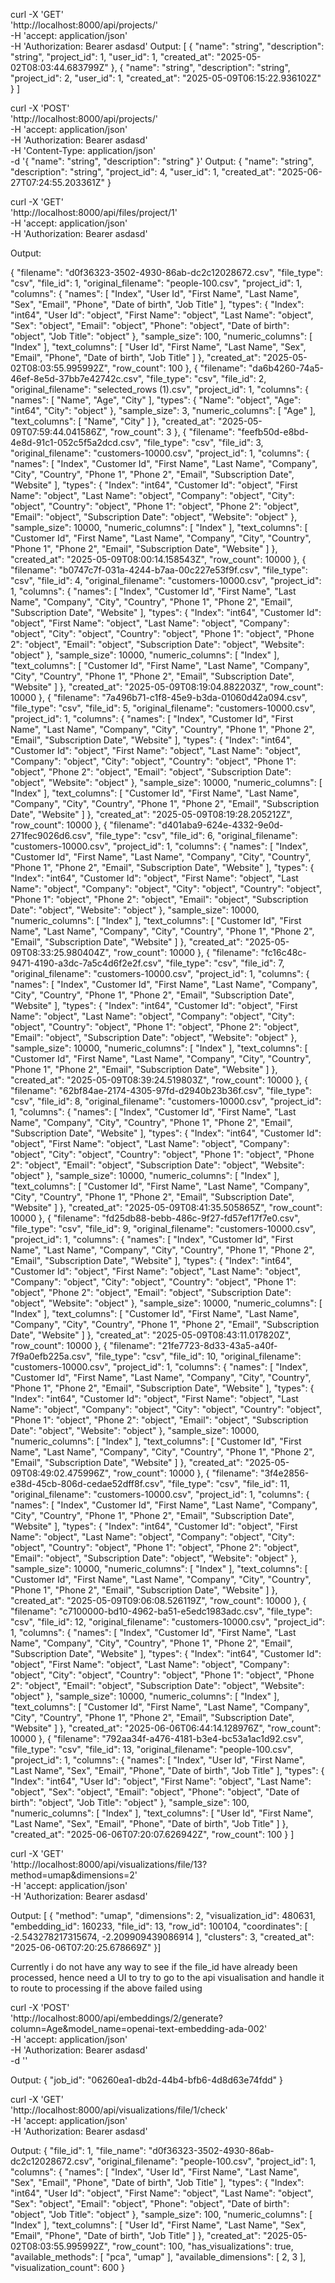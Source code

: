 curl -X 'GET' \
  'http://localhost:8000/api/projects/' \
  -H 'accept: application/json' \
  -H 'Authorization: Bearer asdasd'
Output:
  [
  {
    "name": "string",
    "description": "string",
    "project_id": 1,
    "user_id": 1,
    "created_at": "2025-05-02T08:03:44.683799Z"
  },
  {
    "name": "string",
    "description": "string",
    "project_id": 2,
    "user_id": 1,
    "created_at": "2025-05-09T06:15:22.936102Z"
  }
]




curl -X 'POST' \
  'http://localhost:8000/api/projects/' \
  -H 'accept: application/json' \
  -H 'Authorization: Bearer asdasd' \
  -H 'Content-Type: application/json' \
  -d '{
  "name": "string",
  "description": "string"
}'
Output: 
{
  "name": "string",
  "description": "string",
  "project_id": 4,
  "user_id": 1,
  "created_at": "2025-06-27T07:24:55.203361Z"
}


curl -X 'GET' \
  'http://localhost:8000/api/files/project/1' \
  -H 'accept: application/json' \
  -H 'Authorization: Bearer asdasd'

  Output:

  {
    "filename": "d0f36323-3502-4930-86ab-dc2c12028672.csv",
    "file_type": "csv",
    "file_id": 1,
    "original_filename": "people-100.csv",
    "project_id": 1,
    "columns": {
      "names": [
        "Index",
        "User Id",
        "First Name",
        "Last Name",
        "Sex",
        "Email",
        "Phone",
        "Date of birth",
        "Job Title"
      ],
      "types": {
        "Index": "int64",
        "User Id": "object",
        "First Name": "object",
        "Last Name": "object",
        "Sex": "object",
        "Email": "object",
        "Phone": "object",
        "Date of birth": "object",
        "Job Title": "object"
      },
      "sample_size": 100,
      "numeric_columns": [
        "Index"
      ],
      "text_columns": [
        "User Id",
        "First Name",
        "Last Name",
        "Sex",
        "Email",
        "Phone",
        "Date of birth",
        "Job Title"
      ]
    },
    "created_at": "2025-05-02T08:03:55.995992Z",
    "row_count": 100
  },
  {
    "filename": "da6b4260-74a5-46ef-8e5d-37bb7e42742c.csv",
    "file_type": "csv",
    "file_id": 2,
    "original_filename": "selected_rows (1).csv",
    "project_id": 1,
    "columns": {
      "names": [
        "Name",
        "Age",
        "City"
      ],
      "types": {
        "Name": "object",
        "Age": "int64",
        "City": "object"
      },
      "sample_size": 3,
      "numeric_columns": [
        "Age"
      ],
      "text_columns": [
        "Name",
        "City"
      ]
    },
    "created_at": "2025-05-09T07:59:44.041586Z",
    "row_count": 3
  },
  {
    "filename": "feefb50d-e8bd-4e8d-91c1-052c5f5a2dcd.csv",
    "file_type": "csv",
    "file_id": 3,
    "original_filename": "customers-10000.csv",
    "project_id": 1,
    "columns": {
      "names": [
        "Index",
        "Customer Id",
        "First Name",
        "Last Name",
        "Company",
        "City",
        "Country",
        "Phone 1",
        "Phone 2",
        "Email",
        "Subscription Date",
        "Website"
      ],
      "types": {
        "Index": "int64",
        "Customer Id": "object",
        "First Name": "object",
        "Last Name": "object",
        "Company": "object",
        "City": "object",
        "Country": "object",
        "Phone 1": "object",
        "Phone 2": "object",
        "Email": "object",
        "Subscription Date": "object",
        "Website": "object"
      },
      "sample_size": 10000,
      "numeric_columns": [
        "Index"
      ],
      "text_columns": [
        "Customer Id",
        "First Name",
        "Last Name",
        "Company",
        "City",
        "Country",
        "Phone 1",
        "Phone 2",
        "Email",
        "Subscription Date",
        "Website"
      ]
    },
    "created_at": "2025-05-09T08:00:14.158543Z",
    "row_count": 10000
  },
  {
    "filename": "b0747c7f-031a-4244-b7aa-00c227e53f9f.csv",
    "file_type": "csv",
    "file_id": 4,
    "original_filename": "customers-10000.csv",
    "project_id": 1,
    "columns": {
      "names": [
        "Index",
        "Customer Id",
        "First Name",
        "Last Name",
        "Company",
        "City",
        "Country",
        "Phone 1",
        "Phone 2",
        "Email",
        "Subscription Date",
        "Website"
      ],
      "types": {
        "Index": "int64",
        "Customer Id": "object",
        "First Name": "object",
        "Last Name": "object",
        "Company": "object",
        "City": "object",
        "Country": "object",
        "Phone 1": "object",
        "Phone 2": "object",
        "Email": "object",
        "Subscription Date": "object",
        "Website": "object"
      },
      "sample_size": 10000,
      "numeric_columns": [
        "Index"
      ],
      "text_columns": [
        "Customer Id",
        "First Name",
        "Last Name",
        "Company",
        "City",
        "Country",
        "Phone 1",
        "Phone 2",
        "Email",
        "Subscription Date",
        "Website"
      ]
    },
    "created_at": "2025-05-09T08:19:04.882203Z",
    "row_count": 10000
  },
  {
    "filename": "7a496b71-c1f8-45e9-b3da-01060d42a094.csv",
    "file_type": "csv",
    "file_id": 5,
    "original_filename": "customers-10000.csv",
    "project_id": 1,
    "columns": {
      "names": [
        "Index",
        "Customer Id",
        "First Name",
        "Last Name",
        "Company",
        "City",
        "Country",
        "Phone 1",
        "Phone 2",
        "Email",
        "Subscription Date",
        "Website"
      ],
      "types": {
        "Index": "int64",
        "Customer Id": "object",
        "First Name": "object",
        "Last Name": "object",
        "Company": "object",
        "City": "object",
        "Country": "object",
        "Phone 1": "object",
        "Phone 2": "object",
        "Email": "object",
        "Subscription Date": "object",
        "Website": "object"
      },
      "sample_size": 10000,
      "numeric_columns": [
        "Index"
      ],
      "text_columns": [
        "Customer Id",
        "First Name",
        "Last Name",
        "Company",
        "City",
        "Country",
        "Phone 1",
        "Phone 2",
        "Email",
        "Subscription Date",
        "Website"
      ]
    },
    "created_at": "2025-05-09T08:19:28.205212Z",
    "row_count": 10000
  },
  {
    "filename": "d401aba9-624e-4332-9e0d-271fec9026d6.csv",
    "file_type": "csv",
    "file_id": 6,
    "original_filename": "customers-10000.csv",
    "project_id": 1,
    "columns": {
      "names": [
        "Index",
        "Customer Id",
        "First Name",
        "Last Name",
        "Company",
        "City",
        "Country",
        "Phone 1",
        "Phone 2",
        "Email",
        "Subscription Date",
        "Website"
      ],
      "types": {
        "Index": "int64",
        "Customer Id": "object",
        "First Name": "object",
        "Last Name": "object",
        "Company": "object",
        "City": "object",
        "Country": "object",
        "Phone 1": "object",
        "Phone 2": "object",
        "Email": "object",
        "Subscription Date": "object",
        "Website": "object"
      },
      "sample_size": 10000,
      "numeric_columns": [
        "Index"
      ],
      "text_columns": [
        "Customer Id",
        "First Name",
        "Last Name",
        "Company",
        "City",
        "Country",
        "Phone 1",
        "Phone 2",
        "Email",
        "Subscription Date",
        "Website"
      ]
    },
    "created_at": "2025-05-09T08:33:25.980404Z",
    "row_count": 10000
  },
  {
    "filename": "fc16c48c-9471-4190-a3dc-7a5c4d6f2e2f.csv",
    "file_type": "csv",
    "file_id": 7,
    "original_filename": "customers-10000.csv",
    "project_id": 1,
    "columns": {
      "names": [
        "Index",
        "Customer Id",
        "First Name",
        "Last Name",
        "Company",
        "City",
        "Country",
        "Phone 1",
        "Phone 2",
        "Email",
        "Subscription Date",
        "Website"
      ],
      "types": {
        "Index": "int64",
        "Customer Id": "object",
        "First Name": "object",
        "Last Name": "object",
        "Company": "object",
        "City": "object",
        "Country": "object",
        "Phone 1": "object",
        "Phone 2": "object",
        "Email": "object",
        "Subscription Date": "object",
        "Website": "object"
      },
      "sample_size": 10000,
      "numeric_columns": [
        "Index"
      ],
      "text_columns": [
        "Customer Id",
        "First Name",
        "Last Name",
        "Company",
        "City",
        "Country",
        "Phone 1",
        "Phone 2",
        "Email",
        "Subscription Date",
        "Website"
      ]
    },
    "created_at": "2025-05-09T08:39:24.519803Z",
    "row_count": 10000
  },
  {
    "filename": "62bf84ae-2174-4305-97fd-d2940b23b36f.csv",
    "file_type": "csv",
    "file_id": 8,
    "original_filename": "customers-10000.csv",
    "project_id": 1,
    "columns": {
      "names": [
        "Index",
        "Customer Id",
        "First Name",
        "Last Name",
        "Company",
        "City",
        "Country",
        "Phone 1",
        "Phone 2",
        "Email",
        "Subscription Date",
        "Website"
      ],
      "types": {
        "Index": "int64",
        "Customer Id": "object",
        "First Name": "object",
        "Last Name": "object",
        "Company": "object",
        "City": "object",
        "Country": "object",
        "Phone 1": "object",
        "Phone 2": "object",
        "Email": "object",
        "Subscription Date": "object",
        "Website": "object"
      },
      "sample_size": 10000,
      "numeric_columns": [
        "Index"
      ],
      "text_columns": [
        "Customer Id",
        "First Name",
        "Last Name",
        "Company",
        "City",
        "Country",
        "Phone 1",
        "Phone 2",
        "Email",
        "Subscription Date",
        "Website"
      ]
    },
    "created_at": "2025-05-09T08:41:35.505865Z",
    "row_count": 10000
  },
  {
    "filename": "fd25db88-bebb-486c-9f27-fd57ef17f7e0.csv",
    "file_type": "csv",
    "file_id": 9,
    "original_filename": "customers-10000.csv",
    "project_id": 1,
    "columns": {
      "names": [
        "Index",
        "Customer Id",
        "First Name",
        "Last Name",
        "Company",
        "City",
        "Country",
        "Phone 1",
        "Phone 2",
        "Email",
        "Subscription Date",
        "Website"
      ],
      "types": {
        "Index": "int64",
        "Customer Id": "object",
        "First Name": "object",
        "Last Name": "object",
        "Company": "object",
        "City": "object",
        "Country": "object",
        "Phone 1": "object",
        "Phone 2": "object",
        "Email": "object",
        "Subscription Date": "object",
        "Website": "object"
      },
      "sample_size": 10000,
      "numeric_columns": [
        "Index"
      ],
      "text_columns": [
        "Customer Id",
        "First Name",
        "Last Name",
        "Company",
        "City",
        "Country",
        "Phone 1",
        "Phone 2",
        "Email",
        "Subscription Date",
        "Website"
      ]
    },
    "created_at": "2025-05-09T08:43:11.017820Z",
    "row_count": 10000
  },
  {
    "filename": "21fe7723-8d33-43a5-a40f-7f9a0efb225a.csv",
    "file_type": "csv",
    "file_id": 10,
    "original_filename": "customers-10000.csv",
    "project_id": 1,
    "columns": {
      "names": [
        "Index",
        "Customer Id",
        "First Name",
        "Last Name",
        "Company",
        "City",
        "Country",
        "Phone 1",
        "Phone 2",
        "Email",
        "Subscription Date",
        "Website"
      ],
      "types": {
        "Index": "int64",
        "Customer Id": "object",
        "First Name": "object",
        "Last Name": "object",
        "Company": "object",
        "City": "object",
        "Country": "object",
        "Phone 1": "object",
        "Phone 2": "object",
        "Email": "object",
        "Subscription Date": "object",
        "Website": "object"
      },
      "sample_size": 10000,
      "numeric_columns": [
        "Index"
      ],
      "text_columns": [
        "Customer Id",
        "First Name",
        "Last Name",
        "Company",
        "City",
        "Country",
        "Phone 1",
        "Phone 2",
        "Email",
        "Subscription Date",
        "Website"
      ]
    },
    "created_at": "2025-05-09T08:49:02.475996Z",
    "row_count": 10000
  },
  {
    "filename": "3f4e2856-e38d-45cb-806d-cedae52dff8f.csv",
    "file_type": "csv",
    "file_id": 11,
    "original_filename": "customers-10000.csv",
    "project_id": 1,
    "columns": {
      "names": [
        "Index",
        "Customer Id",
        "First Name",
        "Last Name",
        "Company",
        "City",
        "Country",
        "Phone 1",
        "Phone 2",
        "Email",
        "Subscription Date",
        "Website"
      ],
      "types": {
        "Index": "int64",
        "Customer Id": "object",
        "First Name": "object",
        "Last Name": "object",
        "Company": "object",
        "City": "object",
        "Country": "object",
        "Phone 1": "object",
        "Phone 2": "object",
        "Email": "object",
        "Subscription Date": "object",
        "Website": "object"
      },
      "sample_size": 10000,
      "numeric_columns": [
        "Index"
      ],
      "text_columns": [
        "Customer Id",
        "First Name",
        "Last Name",
        "Company",
        "City",
        "Country",
        "Phone 1",
        "Phone 2",
        "Email",
        "Subscription Date",
        "Website"
      ]
    },
    "created_at": "2025-05-09T09:06:08.526119Z",
    "row_count": 10000
  },
  {
    "filename": "c7100000-bd10-4962-ba51-e5edc1983adc.csv",
    "file_type": "csv",
    "file_id": 12,
    "original_filename": "customers-10000.csv",
    "project_id": 1,
    "columns": {
      "names": [
        "Index",
        "Customer Id",
        "First Name",
        "Last Name",
        "Company",
        "City",
        "Country",
        "Phone 1",
        "Phone 2",
        "Email",
        "Subscription Date",
        "Website"
      ],
      "types": {
        "Index": "int64",
        "Customer Id": "object",
        "First Name": "object",
        "Last Name": "object",
        "Company": "object",
        "City": "object",
        "Country": "object",
        "Phone 1": "object",
        "Phone 2": "object",
        "Email": "object",
        "Subscription Date": "object",
        "Website": "object"
      },
      "sample_size": 10000,
      "numeric_columns": [
        "Index"
      ],
      "text_columns": [
        "Customer Id",
        "First Name",
        "Last Name",
        "Company",
        "City",
        "Country",
        "Phone 1",
        "Phone 2",
        "Email",
        "Subscription Date",
        "Website"
      ]
    },
    "created_at": "2025-06-06T06:44:14.128976Z",
    "row_count": 10000
  },
  {
    "filename": "792aa34f-a476-4181-b3e4-bc53a1ac1d92.csv",
    "file_type": "csv",
    "file_id": 13,
    "original_filename": "people-100.csv",
    "project_id": 1,
    "columns": {
      "names": [
        "Index",
        "User Id",
        "First Name",
        "Last Name",
        "Sex",
        "Email",
        "Phone",
        "Date of birth",
        "Job Title"
      ],
      "types": {
        "Index": "int64",
        "User Id": "object",
        "First Name": "object",
        "Last Name": "object",
        "Sex": "object",
        "Email": "object",
        "Phone": "object",
        "Date of birth": "object",
        "Job Title": "object"
      },
      "sample_size": 100,
      "numeric_columns": [
        "Index"
      ],
      "text_columns": [
        "User Id",
        "First Name",
        "Last Name",
        "Sex",
        "Email",
        "Phone",
        "Date of birth",
        "Job Title"
      ]
    },
    "created_at": "2025-06-06T07:20:07.626942Z",
    "row_count": 100
  }
]



curl -X 'GET' \
  'http://localhost:8000/api/visualizations/file/13?method=umap&dimensions=2' \
  -H 'accept: application/json' \
  -H 'Authorization: Bearer asdasd'


Output: [
  {
    "method": "umap",
    "dimensions": 2,
    "visualization_id": 480631,
    "embedding_id": 160233,
    "file_id": 13,
    "row_id": 100104,
    "coordinates": [
      -2.543278217315674,
      -2.209909439086914
    ],
    "clusters": 3,
    "created_at": "2025-06-06T07:20:25.678669Z"
  }]

  Currently i do not have any way to see if the file_id have already been processed, hence need a UI to try to go to the api visualisation and handle it to route to processing if the above failed using 

  curl -X 'POST' \
  'http://localhost:8000/api/embeddings/2/generate?column=Age&model_name=openai-text-embedding-ada-002' \
  -H 'accept: application/json' \
  -H 'Authorization: Bearer asdasd' \
  -d ''

  Output: 
  {
  "job_id": "06260ea1-db2d-44b4-bfb6-4d8d63e74fdd"
}


curl -X 'GET' \
  'http://localhost:8000/api/visualizations/file/1/check' \
  -H 'accept: application/json' \
  -H 'Authorization: Bearer asdasd'


  Output: {
  "file_id": 1,
  "file_name": "d0f36323-3502-4930-86ab-dc2c12028672.csv",
  "original_filename": "people-100.csv",
  "project_id": 1,
  "columns": {
    "names": [
      "Index",
      "User Id",
      "First Name",
      "Last Name",
      "Sex",
      "Email",
      "Phone",
      "Date of birth",
      "Job Title"
    ],
    "types": {
      "Index": "int64",
      "User Id": "object",
      "First Name": "object",
      "Last Name": "object",
      "Sex": "object",
      "Email": "object",
      "Phone": "object",
      "Date of birth": "object",
      "Job Title": "object"
    },
    "sample_size": 100,
    "numeric_columns": [
      "Index"
    ],
    "text_columns": [
      "User Id",
      "First Name",
      "Last Name",
      "Sex",
      "Email",
      "Phone",
      "Date of birth",
      "Job Title"
    ]
  },
  "created_at": "2025-05-02T08:03:55.995992Z",
  "row_count": 100,
  "has_visualizations": true,
  "available_methods": [
    "pca",
    "umap"
  ],
  "available_dimensions": [
    2,
    3
  ],
  "visualization_count": 600
}
